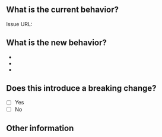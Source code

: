 <!-- Please refer to our contributing documentation for any questions on submitting a pull request, or let us know here if you need any help: https://ionicframework.com/docs/building/contributing -->

<!-- Some docs updates need to be made in the `ionic-docs` repo, in a separate PR. See https://github.com/ionic-team/ionic-framework/blob/main/.github/CONTRIBUTING.md#modifying-documentation for details. -->

<!-- Please do not submit updates to dependencies unless it fixes an issue. --> 

<!-- Please try to limit your pull request to one type, submit multiple pull requests if needed. --> 

## What is the current behavior?
<!-- Please describe the current behavior that you are modifying. -->


<!-- Issues are required for both bug fixes and features. -->
Issue URL: 


## What is the new behavior?
<!-- Please describe the behavior or changes that are being added by this PR. -->

-
-
-

## Does this introduce a breaking change?

- [ ] Yes
- [ ] No

<!-- If this introduces a breaking change, please describe the impact and migration path for existing applications below. -->


## Other information

<!-- Any other information that is important to this PR such as screenshots of how the component looks before and after the change. -->
